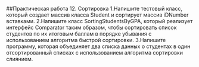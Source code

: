 ##Практическая работа 12. Сортировка
1.Напишите тестовый класс, который создает массив класса Student и сортирует массив iDNumber вставками.
2.Напишите класс SortingStudentsByGPA, который реализует интерфейс Comparator таким образом, чтобы сортировать список студентов по их итоговым баллам в порядке убывания с использованием алгоритма быстрой сортировки.
3.Напишите программу, которая объединяет два списка данных о студентах в один отсортированный списках с использованием алгоритма сортировки слиянием.